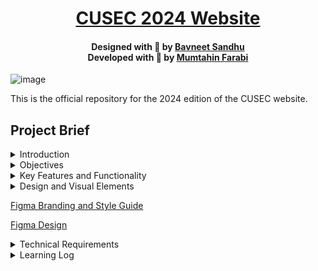 <div align="center">
<h1><a href="https://2024.cusec.net" target="_blank">CUSEC 2024 Website</a></h1>
</div>

<div align="center">
<h4>Designed with 💜 by <a href="https://bavneetsandhu.com/" target="_blank">Bavneet Sandhu</a> </br>
  Developed with 🧡 by <a href="https://www.linkedin.com/in/mfarabi/" target="_blank">Mumtahin Farabi</a></h4>
</div>

![image](https://github.com/cusec/2024/assets/54924158/dd2e480b-88b1-40f9-b024-b3394ca3a4d4)

This is the official repository for the 2024 edition of the CUSEC website.

## Project Brief
<details>
<summary>Introduction</summary>
</br>
The purpose of this project is to develop a dynamic and visually appealing website for the Canadian Universities Software Engineering Conference (CUSEC) to be held in 2024. The website will serve as a central hub of information for attendees, sponsors, speakers, and volunteers, providing a seamless and intuitive user experience.

</details>

<details>
<summary>Objectives</summary>
</br>

The main objectives of the CUSEC website are as follows:

a. Inform and Engage: The website should effectively communicate key details about the conference, including dates, location, schedule, speakers, and workshops. It should engage visitors by showcasing the benefits of attending CUSEC and create a sense of excitement.

b. Registration and Ticketing: The website should provide an intuitive and secure registration system, allowing attendees to purchase tickets, select workshops, and manage their registration details.

c. Speaker and Sponsor Promotion: The website should highlight the speakers and sponsors, providing comprehensive information about their backgrounds and contributions. It should also offer advertising and promotional opportunities for sponsors.

d. Seamless User Experience: The website should be user-friendly, responsive, and accessible across various devices and browsers. It should offer intuitive navigation, quick access to information, and clear calls to action to enhance user engagement.

e. Social Interaction: The website should integrate social media platforms to encourage networking, information sharing, and collaboration among attendees before, during, and after the conference.
</details>

<details>
<summary>Key Features and Functionality</summary>
</br>
The CUSEC website should include the following features and functionality:

a. Home Page: A visually appealing landing page with essential conference details, highlights, and a prominent call to action for registration.

b. Schedule and Sessions: A detailed schedule of conference events, including keynote speeches, workshops, and breakout sessions, with the ability to filter by date, time, and category.

c. Speaker and Sponsor Profiles: Individual profiles for speakers and sponsors, showcasing their biographies, affiliations, and contributions.

d. Registration and Ticketing: An intuitive registration system allowing attendees to purchase tickets, select workshops, and manage their registration details. Integration with a secure payment gateway for online transactions.

e. News and Updates: A section for news and updates related to the conference, including announcements, changes in schedule, and important information for attendees.

f. FAQ and Support: A comprehensive FAQ section addressing common queries and providing support to attendees, speakers, sponsors, and volunteers.

g. Social Media Integration: Integration with popular social media platforms to enable attendees to share conference updates, connect with fellow participants, and engage in discussions.

h. Contact and Feedback: A contact form for general inquiries and feedback, along with contact information for specific conference organizers and departments.

i. Mobile Responsiveness: Ensuring the website is optimized for mobile devices to provide a seamless experience for users on smartphones and tablets.

</details>


<details>

<summary>Design and Visual Elements</summary>
</br>
The website's design should reflect the professional yet vibrant nature of the conference. Consider the following design elements:

a. Visual Appeal: Engaging and modern design elements, including high-quality images, videos, and graphics.

b. Color Palette: Select a color scheme that aligns with the conference branding and creates a visually cohesive experience.

c. Typography: Use legible fonts that are consistent with the conference's visual identity.

d. Branding: Incorporate the CUSEC logo and branding elements throughout the website to reinforce brand recognition.
</details>

[Figma Branding and Style Guide](https://www.figma.com/file/uvPCog1QeAfpLkw3eRxLF1/CUSEC-2024-Branding?type=design&node-id=183-2&mode=design&t=5TeTLy17LDfCZWSR-0)

[Figma Design](https://www.figma.com/file/yx6j4khgn9WgRMLfq8o0kV/Website-Design%2FWireframing?type=design&node-id=1940-86&mode=design&t=smy2YQmjZ1dFw6Id-0)

<details>
<summary>Technical Requirements</summary>
</br>
The website should be built using industry-standard technologies and frameworks. Consider the following technical requirements:

a. Content Management System (CMS): Implement a user-friendly CMS to allow conference organizers to easily update and manage website content.

b. Responsive Web Design: Develop a responsive website that adapts to different screen sizes and resolutions.

c. Security and Privacy: Implement robust security measures to protect user data and ensure compliance with data protection regulations.

d. Search Engine Optimization (SEO): Optimize the website for search engines to improve visibility and organic traffic.

e. Analytics and Reporting: Integrate analytics tools to track website performance, user engagement, and conversion rates.
</details>

<details>
  <summary>Learning Log</summary>

- Effectively communicating and collaborating with a designer to build a website from scratch🤝
- Using developer mode in figma🧑‍💻
- Using Next.js 13 app router, and using `<Link>` and `<Image>` components instead of `<a>` and `<img>` tags🔗🖼️
- Defining custom types using TypeScript✅
- Using Tailwind to rapidly create layouts and basic styling🚀
- Making custom tailwind colors and using the `[]` syntax💄
- Soft resetting the head to undo the most recent commit, but not getting rid of the changes locally🧠
- Reverting git commits and resetting the head back to past commits🕜
- Adding files to past git commits that weren't pushed➕
- Adding files to past git commits that were pushed, and force pushing them➕➕
- Creating grid backgrounds using vanilla CSS⏹️
- Giving texts gradient backgrounds🟣🟡
- Creating better adaptive layouts with custom breakpoints🧐
- Creating a frosted Navbar❄️
- Creating a custom animated hamburger icon using hover groups, transforms, and transition timing functions🍔
- Passing states up and down parent and child components using the `createContext()` and `useContext()` React hooks🪝
- Creating more complex two-dimensional layouts using grid instead of flexbox⬛
- Creating a responsive ribbon in Tailwind CSS🎗️
- Making a footer that's fairly responsive and doesn't suck🦶
- Finally understanding how absolute and relative positionings work in CSS🤯
- Using the 'styles' prop in conjunction with Tailwind to add advanced inline styles, such as clip paths and svg rendering💅
- Using CSS clip path with the 'path' function to create custom cubic bezier curves for components🛣️
- Setting types for images that are expected as props inside a child component🖼️
- Making certain props optional using the '?' operator❓
- Using the [Swiper.js](https://swiperjs.com/) React API to create image carousels🎡
- Customizing pagination bullets and navigation arrows in Swiper.js carousels🔨
- Relatively positioning html elements for hover effects🖱️
- Selectively merging certain commits from one branch to another using git cherry-pick🍒
- Using the `<a>` tag when using the 'mailto:' functionality instead of the `<Link>` tag. The `<Link>` tag is meant to interface with Next.js' file-based routing. Using it for 'mailto:' will result in buggy behaviour. In my case constantly opening the email whenever the page is brought back into window context📨
- Next's `<Image>` tag's `width` and `height` properties aren't necessarily for the actual size that the image will be displayed at. That's determined by the 'sizes' property⁉️
- Routing to sections in different pages using url paths in `href` tag🛣️
- Using [Framer Motion](https://www.framer.com/motion) to add smooth, performant, customized animations🤸
- Routing to an id on different page and making the scroll behaviour smooth🧈
- Refactoring code can be a nightmare🤦‍♂️
- Dynamically rendering social media icons📸
- Using [react-countup](https://www.npmjs.com/package/react-countup) to implement a counting up effect for numbers when they're scrolled into the viewport⬆️
- Setting up [Vercel Analytics](https://vercel.com/analytics)🔬
- Using [Google Search Console](https://search.google.com/search-console/about) to debug SEO issues🕷️
- Generating a sitemap with a script to improve SEO🗺️
- Learning about DNS and configuring domains🌐
- Sending emails through code is a nightmare💀
- Using the [Resend](https://resend.com/home) email service to verify domain, generate API key, and implement a functional contact form📨
- Creating email templates for automatic responses from the [Resend](https://resend.com/home) server to user that filled out the contact form; thus providing confirmation that their message has been received by the team👍
- Using the [react-toastify](https://www.npmjs.com/package/react-toastify) library to display notifications to the user once they hit the submit button on the contact form🔔
- Reducing bundle sizes through code refactor, resulting in improved performance🚀
- Carefully architecting a page before jumping into development. Deeply thinking about the html structure first🏗️
- Storing data in nested JSON files and accessing them📃
- You can't use for loops, if...else statements, and switch...case statements directly inside jsx🤯
- Setting custom screen breakpoints on Tailwind📱
- Adding calendar integration using the [Add to Calendar Button](https://add-to-calendar-button.com/) package📅
- Using `git merge main --ff-only` to merge commits from main to dev branch while avoiding merge commits✅
</details>

